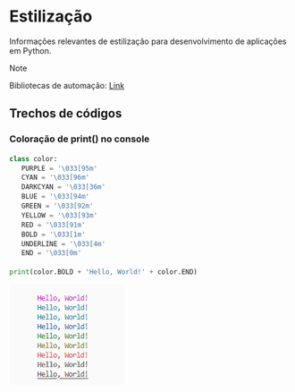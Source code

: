 # Estilização

Informações relevantes de estilização para desenvolvimento de aplicações em Python.

> [!NOTE]
> Bibliotecas de automação: [Link](https://github.com/ESAran/Biblioteca-Python/blob/main/README.md#estiliza%C3%A7%C3%A3o "Bibliotecas")


## Trechos de códigos 

### Coloração de print() no console

```python
class color:
   PURPLE = '\033[95m'
   CYAN = '\033[96m'
   DARKCYAN = '\033[36m'
   BLUE = '\033[94m'
   GREEN = '\033[92m'
   YELLOW = '\033[93m'
   RED = '\033[91m'
   BOLD = '\033[1m'
   UNDERLINE = '\033[4m'
   END = '\033[0m'

print(color.BOLD + 'Hello, World!' + color.END)

```

![prints](image/printscoloridos.png "Prints")
